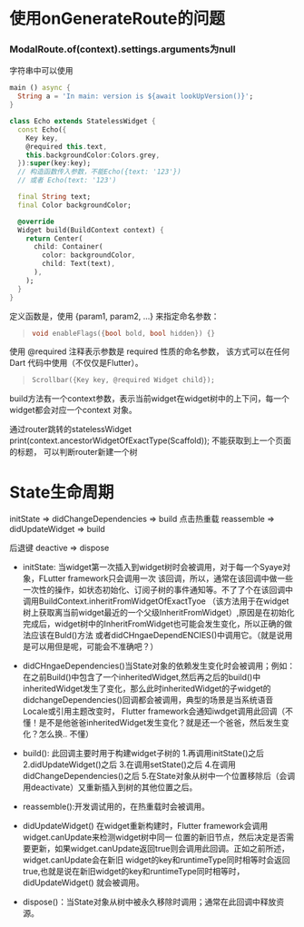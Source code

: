 # 使用onGenerateRoute的问题
### ModalRoute.of(context).settings.arguments为null

字符串中可以使用
```dart
main () async {
  String a = 'In main: version is ${await lookUpVersion()}';
}
```

```dart
class Echo extends StatelessWidget {
  const Echo({
    Key key,  
    @required this.text,
    this.backgroundColor:Colors.grey,
  }):super(key:key);
  // 构造函数传入参数，不能Echo({text: '123'})
  // 或者 Echo(text: '123')

  final String text;
  final Color backgroundColor;

  @override
  Widget build(BuildContext context) {
    return Center(
      child: Container(
        color: backgroundColor,
        child: Text(text),
      ),
    );
  }
}
```
定义函数是，使用 {param1, param2, …} 来指定命名参数：
>```dart
>void enableFlags({bool bold, bool hidden}) {}
>```

使用 @required 注释表示参数是 required 性质的命名参数， 该方式可以在任何 Dart 代码中使用（不仅仅是Flutter）。
>```dart
>Scrollbar({Key key, @required Widget child});
>```

build方法有一个context参数，表示当前widget在widget树中的上下问，每一个widget都会对应一个context
对象。

通过router跳转的statelessWidget
print(context.ancestorWidgetOfExactType(Scaffold)); 不能获取到上一个页面的标题，
可以判断router新建一个树

# State生命周期
initState => didChangeDependencies => build
点击热重载
reassemble => didUpdateWidget => build

后退键
deactive => dispose

+ initState: 当widget第一次插入到widget树时会被调用，对于每一个Syaye对象，FLutter framework只会调用一次
该回调，所以，通常在该回调中做一些一次性的操作，如状态初始化、订阅子树的事件通知等。不了了个在该回调中调用BuildContext.inheritFromWidgetOfExactTyoe
（该方法用于在widget树上获取离当前widget最近的一个父级InheritFromWidget）,原因是在初始化完成后，widget树中的InheritFromWidget也可能会发生变化，所以正确的做法应该在Buld()方法
或者didCHngaeDependENCIES()中调用它。（就是说用是可以用但是呢，可能会不准确吧？）
+ didCHngaeDependencies()当State对象的依赖发生变化时会被调用；例如：在之前Build()中包含了一个inheritedWidget,然后再之后的build()中
inheritedWidget发生了变化，那么此时inheritedWidget的子widget的didchangeDependencies()回调都会被调用，典型的场景是当系统语音Locale或引用主题改变时，
Flutter framework会通知iwdget调用此回调（不懂！是不是他爸爸inheritedWidget发生变化？就是还一个爸爸，然后发生变化？怎么换.. 不懂）
+ build(): 此回调主要时用于构建widget子树的
1.再调用initState()之后
2.didUpdateWidget()之后
3.在调用setState()之后
4.在调用didChangeDependencies()之后
5.在State对象从树中一个位置移除后（会调用deactivate）又重新插入到树的其他位置之后。
+ reassemble():开发调试用的，在热重载时会被调用。
+ didUpdateWidget() 在widget重新构建时，Flutter framework会调用widget.canUpdate来检测widget树中同一
位置的新旧节点，然后决定是否需要更新，如果widget.canUpdate返回true则会调用此回调。正如之前所述，widget.canUpdate会在新旧
widget的key和runtimeType同时相等时会返回true,也就是说在新旧widget的key和runtimeType同时相等时，didUpdateWidget()
就会被调用。

+ dispose()：当State对象从树中被永久移除时调用；通常在此回调中释放资源。
